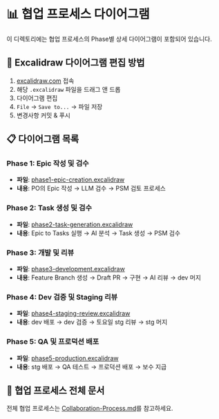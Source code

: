 # 📊 협업 프로세스 다이어그램

이 디렉토리에는 협업 프로세스의 Phase별 상세 다이어그램이 포함되어 있습니다.

## 🎨 Excalidraw 다이어그램 편집 방법

1. [excalidraw.com](https://excalidraw.com) 접속
2. 해당 `.excalidraw` 파일을 드래그 앤 드롭
3. 다이어그램 편집
4. `File` → `Save to...` → 파일 저장
5. 변경사항 커밋 & 푸시

## 📋 다이어그램 목록

### Phase 1: Epic 작성 및 검수
- **파일**: [phase1-epic-creation.excalidraw](./phase1-epic-creation.excalidraw)
- **내용**: PO의 Epic 작성 → LLM 검수 → PSM 검토 프로세스

### Phase 2: Task 생성 및 검수
- **파일**: [phase2-task-generation.excalidraw](./phase2-task-generation.excalidraw)
- **내용**: Epic to Tasks 실행 → AI 분석 → Task 생성 → PSM 검수

### Phase 3: 개발 및 리뷰
- **파일**: [phase3-development.excalidraw](./phase3-development.excalidraw)
- **내용**: Feature Branch 생성 → Draft PR → 구현 → AI 리뷰 → dev 머지

### Phase 4: Dev 검증 및 Staging 리뷰
- **파일**: [phase4-staging-review.excalidraw](./phase4-staging-review.excalidraw)
- **내용**: dev 배포 → dev 검증 → 토요일 stg 리뷰 → stg 머지

### Phase 5: QA 및 프로덕션 배포
- **파일**: [phase5-production.excalidraw](./phase5-production.excalidraw)
- **내용**: stg 배포 → QA 테스트 → 프로덕션 배포 → 보수 지급

## 🔗 협업 프로세스 전체 문서

전체 협업 프로세스는 [Collaboration-Process.md](../Collaboration-Process.md)를 참고하세요.
